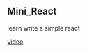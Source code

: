 ## Mini_React

learn write a simple react

[video](https://www.bilibili.com/video/BV1qt4y1Y77R?from=search&seid=12736467652081313683)
